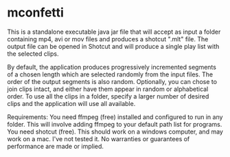 # mconfetti
This is a standalone executable java jar file that will accept as input a folder containing mp4, avi or mov files and produces a shotcut ".mlt" file. The output file can be opened in Shotcut and will produce a single play list with the selected clips.

By default, the application produces progressively incremented segments of a 
chosen length which are selected randomly from the input files. The order of the output segments is also random.
Optionally, you can chose to join clips intact, and either have them appear in random or alphabetical order. To 
use all the clips in a folder, specify a larger number of desired clips and the application will use all available.

Requirements: 
You need ffmpeg (free) installed and configured to run in any folder. This will involve adding ffmpeg to your default path
list for programs.
You need shotcut (free).
This should work on a windows computer, and may work on a mac. I've not tested it.
No warranties or guarantees of performance are made or implied.
